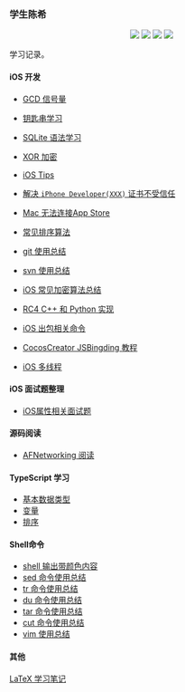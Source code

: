 ### 学生陈希

<p align='center'>
<img src="https://img.shields.io/badge/platform-iOS-ff69b4.svg">
<img src="https://img.shields.io/badge/language-python-yellowgreen.svg">
<img src="https://img.shields.io/badge/language-shell-green.svg">
<img src="https://img.shields.io/badge/language-typeScript-red.svg">

学习记录。

#### iOS 开发

- [GCD 信号量](articles/dispatch-semaphore.md)

- [钥匙串学习](./articles/keychain-usage.md)
- [SQLite 语法学习](./articles/sql-study.md)
- [XOR 加密](./articles/xor.md) 
- [iOS Tips](./articles/ios-tips.md) 
- [解决 `iPhone Developer(XXX)` 证书不受信任](./articles/untrusted-certificate.md)
- [Mac 无法连接App Store](./articles/unable-connect-app-store.md)
- [常见排序算法](./articles/sort.md)
- [git 使用总结](./articles/learn-git.md)
- [svn 使用总结](./articles/svn-usage.md)
- [iOS 常见加密算法总结](./articles/data-encrypt.md)
- [RC4 C++ 和 Python 实现](./articles/RC4-implementation-for-C++-Python.md)
- [iOS 出包相关命令](./articles/security-usage.md)
- [CocosCreator JSBingding 教程](./articles/CocosCreator-JSBindings-Tutorial.md)
- [iOS 多线程](./articles/iOS-multiple-thread.md)

#### iOS 面试题整理

- [iOS属性相关面试题](./articles/interview/property.md)

#### 源码阅读

- [AFNetworking 阅读](./articles/open-analysis/AFNetworking.md)

#### TypeScript 学习

- [基本数据类型](./articles/typescript/basic-types.md)
- [变量](./articles/typescript/variable.md)
- [排序](./articles/typescript/sort.md)

#### Shell命令

- [shell 输出带颜色内容](./articles/shell/echo.md)
- [sed 命令使用总结](./articles/shell/sed-usage.md)
- [tr 命令使用总结](./articles/shell/tr-usage.md)
- [du 命令使用总结](./articles/shell/du-usage.md)
- [tar 命令使用总结](./articles/shell/tar-usage.md)
- [cut 命令使用总结](./articles/shell/cut-usage.md)
- [vim 使用总结](./articles/shell/vim-usage.md)

#### 其他

[LaTeX 学习笔记](./articles/others/learn-LaTeX.md)
